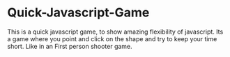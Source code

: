 # Quick-Javascript-Game


This is a quick javascript game, to show amazing flexibility of javascript. Its a game where you point and click on the shape and try to keep your time short. Like in an First person shooter game.
